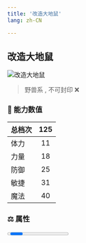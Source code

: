 ```yaml
---
title: '改造大地鼠'
lang: zh-CN

---
```



## 改造大地鼠

![改造大地鼠](https://user-images.githubusercontent.com/78347270/115937647-65ecbb00-a4d3-11eb-8337-967c67d8aaa6.gif) 

> 野兽系 , 不可封印 :x:


### 💪 能力数值

| 总档次       | 125            |
| :----------- |:-------------:|
| 体力      | 11   <Stars :number="1" />  |
| 力量      | 18   <Stars :number="2" />  |
| 防御      | 25  <Stars :number="2.5" />  | 
| 敏捷      | 31  <Stars :number="3" />  | 
| 魔法      | 40  <Stars :number="4" />   | 


### ⚖️ 属性

<Progress earth :number="3" />

<Progress water :number="0" />

<Progress fire :number="0" />

<Progress wind :number="7" />

### ✨ 技能栏 <Strong>10个</Strong>

- 攻击
- 防御



